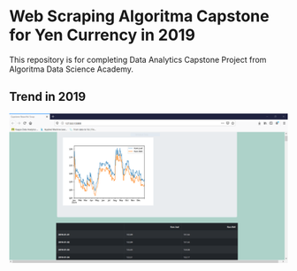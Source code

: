 # Web Scraping Algoritma Capstone for Yen Currency in 2019
This repository is for completing Data Analytics Capstone Project from Algoritma Data Science Academy.

## Trend in 2019
![Web Screenshot](Yen2019.PNG)
